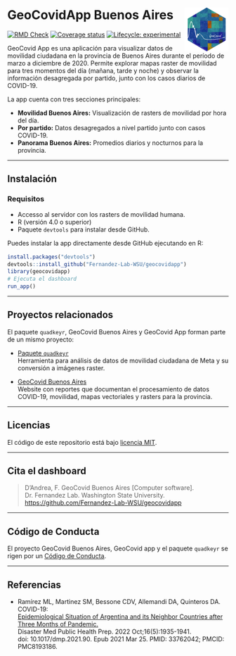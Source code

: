 
# GeoCovidApp Buenos Aires <img src="inst/geocovidapp/www/geocovid_logo.png" align="right" height="100" />

<!-- README.md is generated from README.Rmd. Please edit that file -->

<!-- badges: start -->

[![RMD
Check](https://github.com/Fernandez-Lab-WSU/geocovidapp/actions/workflows/rmd-check.yaml/badge.svg)](https://github.com/Fernandez-Lab-WSU/geocovidapp/actions/workflows/rmd-check.yaml)
[![Coverage
status](https://codecov.io/gh/Fernandez-Lab-WSU/geocovidapp/branch/main/graph/badge.svg)](https://codecov.io/gh/Fernandez-Lab-WSU/geocovidapp)
[![Lifecycle:
experimental](https://img.shields.io/badge/lifecycle-experimental-orange.svg)](https://lifecycle.r-lib.org/articles/stages.html#experimental)
<!-- badges: end -->

GeoCovid App es una aplicación para visualizar datos de movilidad
ciudadana en la provincia de Buenos Aires durante el período de marzo a
diciembre de 2020. Permite explorar mapas raster de movilidad para tres
momentos del día (mañana, tarde y noche) y observar la información
desagregada por partido, junto con los casos diarios de COVID-19.

La app cuenta con tres secciones principales:  
- **Movilidad Buenos Aires:** Visualización de rasters de movilidad por
hora del día.  
- **Por partido:** Datos desagregados a nivel partido junto con casos
COVID-19.  
- **Panorama Buenos Aires:** Promedios diarios y nocturnos para la
provincia.

------------------------------------------------------------------------

## Instalación

### Requisitos

- Accesso al servidor con los rasters de movilidad humana.
- R (versión 4.0 o superior)  
- Paquete `devtools` para instalar desde GitHub.

Puedes instalar la app directamente desde GitHub ejecutando en R:

``` r
install.packages("devtools")
devtools::install_github("Fernandez-Lab-WSU/geocovidapp")
library(geocovidapp)
# Ejecuta el dashboard
run_app()
```

------------------------------------------------------------------------

## Proyectos relacionados

El paquete `quadkeyr`, GeoCovid Buenos Aires y GeoCovid App forman parte
de un mismo proyecto:

- [Paquete `quadkeyr`](https://github.com/Fernandez-Lab-WSU/quadkeyr)  
  Herramienta para análisis de datos de movilidad ciudadana de Meta y su
  conversión a imágenes raster.

- [GeoCovid Buenos
  Aires](https://github.com/Fernandez-Lab-WSU/geocovid_bsas)  
  Website con reportes que documentan el procesamiento de datos
  COVID-19, movilidad, mapas vectoriales y rasters para la provincia.

------------------------------------------------------------------------

## Licencias

El código de este repositorio está bajo [licencia
MIT](https://github.com/Fernandez-Lab-WSU/geocovidapp/blob/main/LICENSE.md).

------------------------------------------------------------------------

## Cita el dashboard

> D’Andrea, F. GeoCovid Buenos Aires \[Computer software\].  
> Dr. Fernandez Lab. Washington State University.  
> <https://github.com/Fernandez-Lab-WSU/geocovidapp>

------------------------------------------------------------------------

## Código de Conducta

El proyecto GeoCovid Buenos Aires, GeoCovid app y el paquete `quadkeyr`
se rigen por un [Código de
Conducta](https://www.contributor-covenant.org/es/version/1/4/code-of-conduct/).

------------------------------------------------------------------------

## Referencias

- Ramírez ML, Martinez SM, Bessone CDV, Allemandi DA, Quinteros DA.
  COVID-19:  
  [Epidemiological Situation of Argentina and its Neighbor Countries
  after Three Months of
  Pandemic.](https://www.ncbi.nlm.nih.gov/pmc/articles/PMC8193186/)  
  Disaster Med Public Health Prep. 2022 Oct;16(5):1935-1941.  
  doi: 10.1017/dmp.2021.90. Epub 2021 Mar 25. PMID: 33762042; PMCID:
  PMC8193186.
